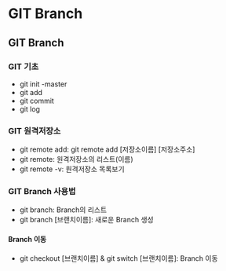 # GIT Branch

## GIT Branch

### GIT 기초
 - git init -master
 - git add
 - git commit
 - git log

### GIT 원격저장소
 - git remote add: git remote add [저장소이름] [저장소주소]
 - git remote: 원격저장소의 리스트(이름)
 - git remote -v: 원격저장소 목록보기

### GIT Branch 사용법
 - git branch: Branch의 리스트
 - git branch [브랜치이름]: 새로운 Branch 생성
 
 #### Branch 이동
 - git checkout [브랜치이름] & git switch [브랜치이름]: Branch 이동